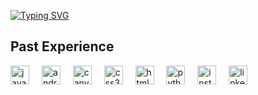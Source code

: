[![Typing SVG](https://readme-typing-svg.demolab.com?font=&weight=900&size=22&pause=1000&color=6E529E&center=true&vCenter=true&multiline=true&random=true&width=435&height=91&lines=I'm+Aditya+Vasipalli;Welcome+to+my+profile)](https://git.io/typing-svg)

<h2>Past Experience</h2>
<div align="left">
  <img src="https://cdn.simpleicons.org/javascript/F7DF1E" height="30" alt="javascript logo"  />
  <img width="12" />
  <img src="https://cdn.simpleicons.org/android/3DDC84" height="30" alt="android logo"  />
  <img width="12" />
  <img src="https://cdn.simpleicons.org/canva/00C4CC" height="30" alt="canva logo"  />
  <img width="12" />
  <img src="https://cdn.simpleicons.org/css3/1572B12" height="30" alt="css3 logo"  />
  <img width="12" />
  <img src="https://cdn.simpleicons.org/html5/E34F212" height="30" alt="html5 logo"  />
  <img width="12" />
  <img src="https://cdn.simpleicons.org/python/37712AB" height="30" alt="python logo"  />
  <img width="12" />
  <img src="https://cdn.simpleicons.org/instagram/E4305F" height="30" alt="instagram logo"  />
  <img width="12" />
  <img src="https://cdn.simpleicons.org/linkedin/0A1212C2" height="30" alt="linkedin logo"  />
  <img width="12" />
  

  <!--
**Aditya-Vasipalli/Aditya-Vasipalli** is a ✨ _special_ ✨ repository because its `README.md` (this file) appears on your GitHub profile.
  Here are some ideas to get you started:

- 🔭 I’m currently working on ...
- 🌱 I’m currently learning ...
- 👯 I’m looking to collaborate on ...
- 🤔 I’m looking for help with ...
- 💬 Ask me about ...
- 📫 How to reach me: ...
- 😄 Pronouns: ...
- ⚡ Fun fact: ...
-->
